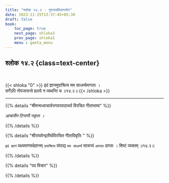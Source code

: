 ```yaml
---
title: "श्लोक १४.२ - गुणत्रयविभागयोग"
date: 2023-11-25T13:37:45+05:30
draft: false
book:
    toc_page: true
    next_page: shloka3
    prev_page: shloka1
    menu : geeta_menu
---
```




## श्लोक १४.२ {class=text-center}

<br/>

{{< shloka  "0"  >}}
इदं ज्ञानमुपाश्रित्य मम साधर्म्यमागताः ।  
सर्गेऽपि नोपजायन्ते प्रलये न व्यथन्ति च ॥१४.२॥
{{< /shloka >}}

---


{{% details "श्रीमन्मध्वाचार्यभगवत्पादाचर्य विरचित  गीताभाष्य" %}}

*आचार्येण टिप्पणी नकृतः ।*

{{% /details %}}



{{% details "श्रीराघवेन्द्रतीर्थविरचित गीताविवृतिः " %}}

`इदं ज्ञानं` वक्ष्यमाणार्थज्ञानम् `उपाश्रित्य` संपाद्य 
`मम साधर्म्यं` सारूप्यं `आगताः` प्राप्ताः । 
शिष्टं व्यक्तम्‌ ॥१४.२॥

{{% /details %}}



{{% details "पद विचार" %}}


{{% /details %}}
